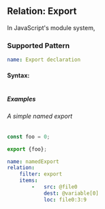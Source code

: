 ## Relation: Export

In JavaScript's module system,

### Supported Pattern

```yaml
name: Export declaration
```

#### Syntax:

```text

```

##### Examples

###### A simple named export

```js
const foo = 0;

export {foo};
```

```yaml
name: namedExport
relation:
    filter: export
    items:
        -   src: @file0
            dest: @variable[0]
            loc: file0:3:9
```

